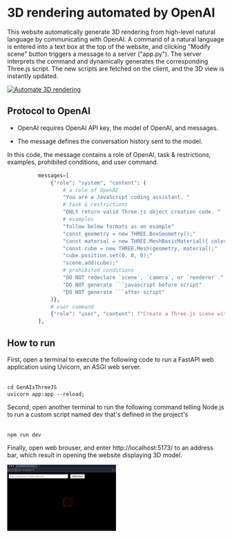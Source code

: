 # 3D rendering automated by OpenAI

This website automatically generate 3D rendering from high-level natural language by communicating with OpenAI.
A command of a natural language is entered into a text box at the top of the website, and clicking "Modify scene" button triggers a message to a server ("app.py"). The server interprets the command and dynamically generates the corresponding Three.js script. The new scripts are fetched on the client, and the 3D view is instantly updated. 

[![Automate 3D rendering](https://img.youtube.com/vi/Eq8SnbMB7-o/0.jpg)](https://www.youtube.com/watch?v=Eq8SnbMB7-o)


## Protocol to OpenAI

* OpenAI requires OpenAI API key, the model of OpenAI, and messages.

* The message defines the conversation history sent to the model. 

In this code, the message contains a role of OpenAI, task & restrictions, examples, prohibited conditions, and user command.

  ```Python
            messages=[
                {"role": "system", "content": (
                    # a role of OpenAI
                    "You are a JavaScript coding assistant. "
                    # task & restrictions
                    "ONLY return valid Three.js object creation code. "
                    # examples
                    "follow below formats as an example"
                    "const geometry = new THREE.BoxGeometry();"
                    "const material = new THREE.MeshBasicMaterial({ color: 0x00ff00 });"
                    "const cube = new THREE.Mesh(geometry, material);"
                    "cube.position.set(0, 0, 0);"
                    "scene.add(cube);"
                    # prohibited conditions
                    "DO NOT redeclare `scene`, `camera`, or `renderer`."
                    "DO NOT generate ```javascript before script"
                    "DO NOT generate ```after script"
                )},
                # user command
                {"role": "user", "content": f"Create a Three.js scene with: {user_command}"}
            ],
  ```

## How to run

First, open a terminal to execute the following code to run a FastAPI web application using Uvicorn, an ASGI web server. 

<pre><code>
cd GenAIxThreeJS
uvicorn app:app --reload; 
</code></pre>

Second, open another terminal to run the following command telling Node.js to run a custom script named dev that's defined in the project's

<pre><code>
npm run dev
</code></pre>

Finally, open web brouser, and enter http://localhost:5173/ to an address bar, which result in opening the website displaying 3D model.

<p align="left">
  <img src="README.assets/website.png" width=50%/>
</p>
  
